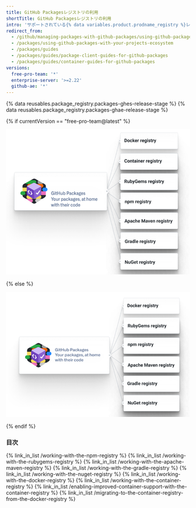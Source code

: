 ```yaml
---
title: GitHub Packagesレジストリの利用
shortTitle: GitHub Packagesレジストリの利用
intro: 'サポートされている{% data variables.product.prodname_registry %}レジストリの利用方法を学んでください。'
redirect_from:
  - /github/managing-packages-with-github-packages/using-github-packages-with-your-projects-ecosystem
  - /packages/using-github-packages-with-your-projects-ecosystem
  - /packages/guides
  - /packages/guides/package-client-guides-for-github-packages
  - /packages/guides/container-guides-for-github-packages
versions:
  free-pro-team: '*'
  enterprise-server: '>=2.22'
  github-ae: '*'
---
```


{% data reusables.package_registry.packages-ghes-release-stage %}
{% data reusables.package_registry.packages-ghae-release-stage %}

{% if currentVersion == "free-pro-team@latest" %}

![Docker、コンテナレジストリ、RubyGems、npm、Apache Maven、NuGet、Gradle のパッケージサポートを示す図](/assets/images/help/package-registry/packages-diagram-with-container-registry.png)

{% else %}

![Docker、RubyGems、npm、Apache Maven、Gradle、Nugetに対するパッケージサポートを示す図](/assets/images/help/package-registry/packages-diagram-without-container-registry.png)

{% endif %}

### 目次

{% link_in_list /working-with-the-npm-registry %}
{% link_in_list /working-with-the-rubygems-registry %}
{% link_in_list /working-with-the-apache-maven-registry %}
{% link_in_list /working-with-the-gradle-registry %}
{% link_in_list /working-with-the-nuget-registry %}
{% link_in_list /working-with-the-docker-registry %}
{% link_in_list /working-with-the-container-registry %}
{% link_in_list /enabling-improved-container-support-with-the-container-registry %}
{% link_in_list /migrating-to-the-container-registry-from-the-docker-registry %}
